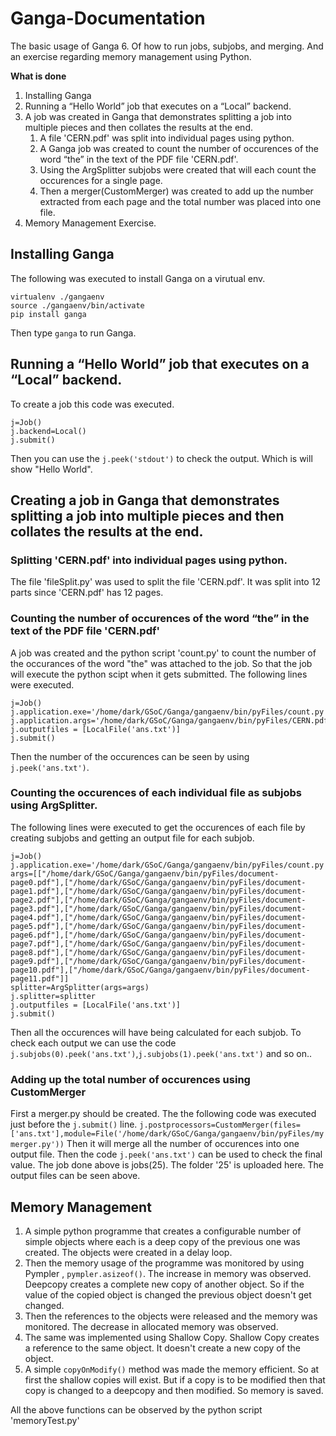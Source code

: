 # Ganga-Documentation
The basic usage of Ganga 6. Of how to run jobs, subjobs, and merging. And an exercise regarding memory management using Python.

__What is done__
1. Installing Ganga
2. Running a “Hello World” job that executes on a “Local” backend.
3. A job was created in Ganga that demonstrates splitting a job into multiple pieces and then collates
the results at the end.
    1. A file 'CERN.pdf' was split into individual pages using python.
    2. A Ganga job was created to count the number of occurences of the word “the” in the text of the PDF file 'CERN.pdf'.
    3. Using the ArgSplitter subjobs were created that will each count the occurences for a single page.
    4. Then a merger(CustomMerger) was created to add up the number extracted from each page and the total number was placed into one file.
4. Memory Management Exercise.
    

## Installing Ganga 

The following was executed to install Ganga on a virutual env. 

```
virtualenv ./gangaenv
source ./gangaenv/bin/activate
pip install ganga
```
Then type `ganga` to run Ganga. 

## Running a “Hello World” job that executes on a “Local” backend.

To create a job this code was executed.

```
j=Job()
j.backend=Local()
j.submit()
```

Then you can use the `j.peek('stdout')` to check the output. Which is will show "Hello World".

## Creating a job in Ganga that demonstrates splitting a job into multiple pieces and then collates the results at the end.
### Splitting 'CERN.pdf' into individual pages using python.

The file 'fileSplit.py' was used to split the file 'CERN.pdf'. It was split into 12 parts since 'CERN.pdf' has 12 pages.

### Counting the number of occurences of the word “the” in the text of the PDF file 'CERN.pdf'

A job was created and the python script 'count.py' to count the number of the occurances of the word "the" was attached to the job. 
So that the job will execute the python scipt when it gets submitted.
The following lines were executed.

```
j=Job()
j.application.exe='/home/dark/GSoC/Ganga/gangaenv/bin/pyFiles/count.py'
j.application.args='/home/dark/GSoC/Ganga/gangaenv/bin/pyFiles/CERN.pdf'
j.outputfiles = [LocalFile('ans.txt')]
j.submit()
```
Then the number of the occurences can be seen by using `j.peek('ans.txt')`.

### Counting the occurences of each individual file as subjobs using ArgSplitter.
The following lines were executed to get the occurences of each file by creating subjobs and getting an output file for each subjob.

```
j=Job()
j.application.exe='/home/dark/GSoC/Ganga/gangaenv/bin/pyFiles/count.py'
args=[["/home/dark/GSoC/Ganga/gangaenv/bin/pyFiles/document-page0.pdf"],["/home/dark/GSoC/Ganga/gangaenv/bin/pyFiles/document-page1.pdf"],["/home/dark/GSoC/Ganga/gangaenv/bin/pyFiles/document-page2.pdf"],["/home/dark/GSoC/Ganga/gangaenv/bin/pyFiles/document-page3.pdf"],["/home/dark/GSoC/Ganga/gangaenv/bin/pyFiles/document-page4.pdf"],["/home/dark/GSoC/Ganga/gangaenv/bin/pyFiles/document-page5.pdf"],["/home/dark/GSoC/Ganga/gangaenv/bin/pyFiles/document-page6.pdf"],["/home/dark/GSoC/Ganga/gangaenv/bin/pyFiles/document-page7.pdf"],["/home/dark/GSoC/Ganga/gangaenv/bin/pyFiles/document-page8.pdf"],["/home/dark/GSoC/Ganga/gangaenv/bin/pyFiles/document-page9.pdf"],["/home/dark/GSoC/Ganga/gangaenv/bin/pyFiles/document-page10.pdf"],["/home/dark/GSoC/Ganga/gangaenv/bin/pyFiles/document-page11.pdf"]]
splitter=ArgSplitter(args=args)
j.splitter=splitter
j.outputfiles = [LocalFile('ans.txt')]
j.submit()
```
Then all the occurences will have being calculated for each subjob. To check each output we can use the code `j.subjobs(0).peek('ans.txt')`,`j.subjobs(1).peek('ans.txt')` and so on..

### Adding up the total number of occurences using CustomMerger
First a merger.py should be created. The the following code was executed just before the `j.submit()` line. 
`j.postprocessors=CustomMerger(files=['ans.txt'],module=File('/home/dark/GSoC/Ganga/gangaenv/bin/pyFiles/mymerger.py'))`
Then it will merge all the number of occurences into one output file. Then the code `j.peek('ans.txt')` can be used to check the final value.
The job done above is jobs(25). The folder '25' is uploaded here. The  output files can be seen above.

## Memory Management

1. A simple python programme that creates a configurable number of simple objects where each is a deep copy of the previous one was created. The objects were created in a delay loop.
2. Then the memory usage of the programme was monitored by using Pympler , `pympler.asizeof()`. The increase in memory was observed. Deepcopy creates a complete new copy of another object. So if the value of the copied object is changed the previous object doesn't get changed.
3. Then the references to the objects were released and the memory was monitored. The decrease in allocated memory was observed.
4. The same was implemented using Shallow Copy. Shallow Copy creates a reference to the same object. It doesn't create a new copy of the object.
5. A simple `copyOnModify()` method was made the memory efficient. So at first the shallow copies will exist. But if a copy is to be modified then that copy is changed to a deepcopy and then modified. So memory is saved. 

All the above functions can be observed by the python script 'memoryTest.py'

